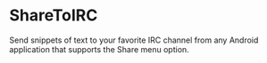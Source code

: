 ShareToIRC
==========

Send snippets of text to your favorite IRC channel from any Android application that supports the Share menu option.
